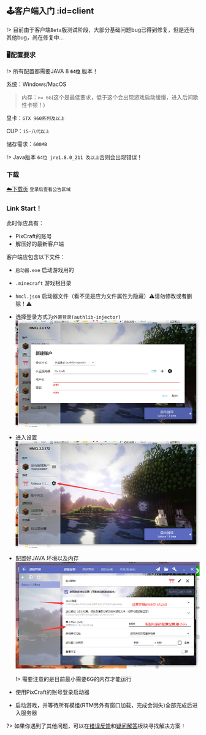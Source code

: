[error]: https://github.com/Kamikuz/Atorasumonogatarito/issues
[faq]: /welcome/faq.md

## 🕹️客户端入门 :id=client

!> 目前由于客户端`Beta`版测试阶段，大部分基础问题bug已得到修复，但是还有其他bug，尚在修复中...

### 🖥️配置要求

!> 所有配置都需要JAVA 8 **`64位`** 版本！

系统：Windows/MacOS

> 内存：`>= 6G`(这个是最低要求，低于这个会出现游戏启动缓慢，进入后间歇性卡顿！)

显卡：`GTX 960系列及以上`

CUP：`i5-八代以上`

储存需求：`600MB`

!> Java版本 `64位 jre1.8.0_211 及以上`否则会出现错误！

### 下载

[☁️下载页](https://mc.pixmeow.com/user) `登录后查看公告区域`

### Link Start！

此时你应具有：
- PixCraft的账号
- 解压好的最新客户端

客户端应包含以下文件：
- `启动器.exe` 启动游戏用的
- `.minecraft` 游戏根目录
- `hmcl.json` 启动器文件（看不见是应为文件属性为隐藏）⚠️请勿修改或者删除！⚠️

- 选择登录方式为`外置登录(authlib-injector)`
    ![login](../assets/images/client/account.png)
- 进入设置
    ![login](../assets/images/client/setting.png)
- 配置好JAVA 环境以及内存
    ![login](../assets/images/client/java_setting.png)

    !> 需要注意的是目前最小需要6G的内存才能运行
- 使用PixCraft的账号登录启动器
- 启动游戏，并等待所有模组(RTM另外有窗口加载，完成会消失)全部完成后进入服务器

?> 如果你遇到了其他问题，可以在[错误反馈][error]和[疑问解答][faq]板块寻找解决方案！
